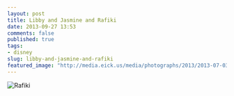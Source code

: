 ```yaml
---
layout: post
title: Libby and Jasmine and Rafiki
date: 2013-09-27 13:53
comments: false
published: true
tags:
- disney
slug: libby-and-jasmine-and-rafiki
featured_image: "http://media.eick.us/media/photographs/2013/2013-07-03/photo-1.jpg"
---
```

![Rafiki](http://media.eick.us/media/photographs/2013/2013-07-03/photo-1.jpg)
